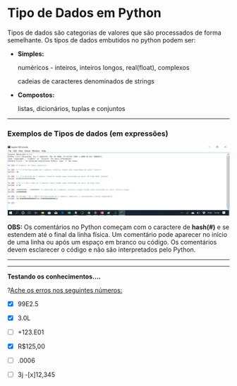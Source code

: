 # Tipo de Dados em Python

Tipos de dados são categorias de valores que são processados de forma semelhante. Os tipos de dados embutidos no python podem ser:
+ **Simples:** 
          <p>numéricos - inteiros, inteiros longos, real(float), complexos </p>
          <p>cadeias de caracteres  denominados de strings ‏</p>
+ **Compostos:**
          <p>listas, dicionários, tuplas e conjuntos </p>

-------
### Exemplos de Tipos de dados (em expressões)
![Tipos de Dados](/imagens/tiposdedados.png)


**OBS:** Os comentários no Python começam com o caractere de **hash(#)** e se estendem até o final da linha física. 
Um comentário pode aparecer no início de uma linha ou após um espaço em branco ou código. Os comentários devem esclarecer o código e não são interpretados pelo Python.

--------
-------
**Testando os conhecimentos....**

?[Ache os erros nos seguintes números:](multiple)
-[x] 99E2.5
-[x] 3.0L
-[ ] +123.E01
-[x] R$125,00
-[ ] .0006
-[ ] 3j
-[x]12,345

